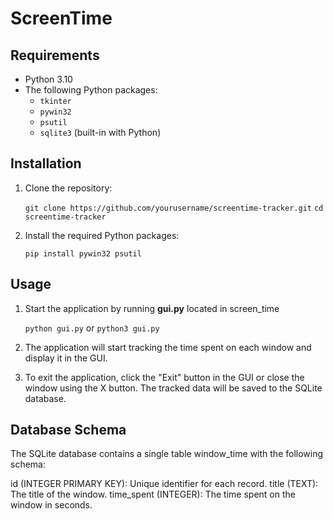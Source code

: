 # ScreenTime

## Requirements

- Python 3.10
- The following Python packages:
  - `tkinter`
  - `pywin32`
  - `psutil`
  - `sqlite3` (built-in with Python)

## Installation

1. Clone the repository:

   `git clone https://github.com/yourusername/screentime-tracker.git`
   `cd screentime-tracker`

2. Install the required Python packages:

    `pip install pywin32 psutil`

## Usage

1. Start the application by running **gui.py** located in screen_time
 
    `python gui.py` or `python3 gui.py`

2. The application will start tracking the time spent on each window and display it in the GUI.

3. To exit the application, click the "Exit" button in the GUI or close the window using the X button. The tracked data will be saved to the SQLite database.

## Database Schema
The SQLite database contains a single table window_time with the following schema:

id (INTEGER PRIMARY KEY): Unique identifier for each record.
title (TEXT): The title of the window.
time_spent (INTEGER): The time spent on the window in seconds.